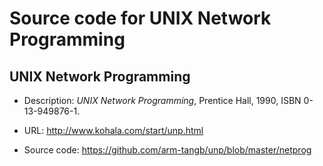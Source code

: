 # Source code for UNIX Network Programming

## UNIX Network Programming

* Description: *UNIX Network Programming*, Prentice Hall, 1990, ISBN 0-13-949876-1.

* URL: http://www.kohala.com/start/unp.html

* Source code: https://github.com/arm-tangb/unp/blob/master/netprog

